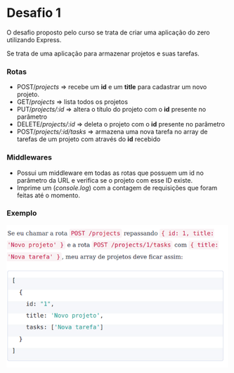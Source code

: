 # Desafio 1
O desafio proposto pelo curso se trata de criar uma aplicação do zero utilizando Express.

Se trata de uma aplicação para armazenar projetos e suas tarefas.

### Rotas

- POST/*projects* => recebe um **id** e um **title** para cadastrar um novo projeto.
- GET/*projects* => lista todos os projetos
- PUT/*projects/:id* => altera o título do projeto com o **id** presente no parâmetro
- DELETE/*projects/:id* => deleta o projeto com o **id** presente no parâmetro
- POST/*projects/:id/tasks* => armazena uma nova tarefa no array de tarefas de um projeto com através do **id** recebido

### Middlewares

- Possui um middleware em todas as rotas que possuem um id no parâmetro da URL e verifica se o projeto com esse ID existe.
- Imprime um (*console.log*) com a contagem de requisições que foram feitas até o momento.


### Exemplo

<img src = "Exemplo.png">
